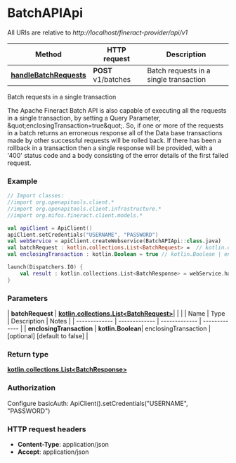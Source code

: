 # BatchAPIApi

All URIs are relative to *http://localhost/fineract-provider/api/v1*

| Method | HTTP request | Description |
| ------------- | ------------- | ------------- |
| [**handleBatchRequests**](BatchAPIApi.md#handleBatchRequests) | **POST** v1/batches | Batch requests in a single transaction |



Batch requests in a single transaction

The Apache Fineract Batch API is also capable of executing all the requests in a single transaction, by setting a Query Parameter, \&quot;enclosingTransaction&#x3D;true\&quot;. So, if one or more of the requests in a batch returns an erroneous response all of the Data base transactions made by other successful requests will be rolled back.  If there has been a rollback in a transaction then a single response will be provided, with a &#39;400&#39; status code and a body consisting of the error details of the first failed request.

### Example
```kotlin
// Import classes:
//import org.openapitools.client.*
//import org.openapitools.client.infrastructure.*
//import org.mifos.fineract.client.models.*

val apiClient = ApiClient()
apiClient.setCredentials("USERNAME", "PASSWORD")
val webService = apiClient.createWebservice(BatchAPIApi::class.java)
val batchRequest : kotlin.collections.List<BatchRequest> =  // kotlin.collections.List<BatchRequest> | 
val enclosingTransaction : kotlin.Boolean = true // kotlin.Boolean | enclosingTransaction

launch(Dispatchers.IO) {
    val result : kotlin.collections.List<BatchResponse> = webService.handleBatchRequests(batchRequest, enclosingTransaction)
}
```

### Parameters
| **batchRequest** | [**kotlin.collections.List&lt;BatchRequest&gt;**](BatchRequest.md)|  | |
| Name | Type | Description  | Notes |
| ------------- | ------------- | ------------- | ------------- |
| **enclosingTransaction** | **kotlin.Boolean**| enclosingTransaction | [optional] [default to false] |

### Return type

[**kotlin.collections.List&lt;BatchResponse&gt;**](BatchResponse.md)

### Authorization


Configure basicAuth:
    ApiClient().setCredentials("USERNAME", "PASSWORD")

### HTTP request headers

 - **Content-Type**: application/json
 - **Accept**: application/json

